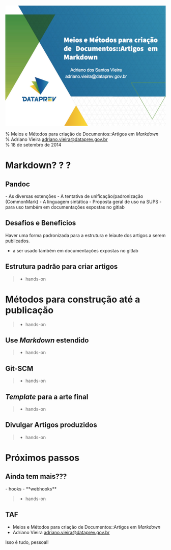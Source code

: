 ![Sessão Técnica](images/st-0x16-markdown-abertura.png)

% Meios e Métodos para criação de Documentos::Artigos em *Markdown*  
% Adriano Vieira <adriano.vieira@dataprev.gov.br>  
% 18 de setembro de 2014

# Markdown? ? ? 

## Pandoc 
<div class="notes">
- As diversas extenções
- A tentativa de unificação/padronização (CommonMark)
- A linguagem sintática
- Proposta geral de uso na SUPS
  - para uso também em documentações expostas no gitlab
</div>


## Desafios e Benefícios

<div class="notes">
Haver uma forma padronizada para a estrutura e leiaute dos artigos a serem publicados.

- a ser usado também em documentações expostas no gitlab
</div>

## Estrutura padrão para criar artigos

> - hands-on

# Métodos para construção até a publicação

> - hands-on

## Use *Markdown* estendido

> - hands-on

## Git-SCM

> - hands-on

## *Template* para a arte final

> - hands-on

## Divulgar Artigos produzidos

> - hands-on

# Próximos passos

## Ainda tem mais???

<div class="notes">
- hooks
- **webhooks**
</div>

> - hands-on


## TAF

- Meios e Métodos para criação de Documentos::Artigos em *Markdown*
- Adriano Vieira <adriano.vieira@dataprev.gov.br>

<div class="notes">
Isso é tudo, pessoal!
</div>


